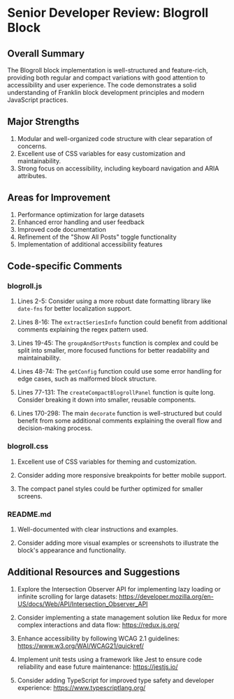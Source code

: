# Senior Developer Review: Blogroll Block

## Overall Summary
The Blogroll block implementation is well-structured and feature-rich, providing both regular and compact variations with good attention to accessibility and user experience. The code demonstrates a solid understanding of Franklin block development principles and modern JavaScript practices.

## Major Strengths
1. Modular and well-organized code structure with clear separation of concerns.
2. Excellent use of CSS variables for easy customization and maintainability.
3. Strong focus on accessibility, including keyboard navigation and ARIA attributes.

## Areas for Improvement
1. Performance optimization for large datasets
2. Enhanced error handling and user feedback
3. Improved code documentation
4. Refinement of the "Show All Posts" toggle functionality
5. Implementation of additional accessibility features

## Code-specific Comments

### blogroll.js

1. Lines 2-5: Consider using a more robust date formatting library like `date-fns` for better localization support.

2. Lines 8-16: The `extractSeriesInfo` function could benefit from additional comments explaining the regex pattern used.

3. Lines 19-45: The `groupAndSortPosts` function is complex and could be split into smaller, more focused functions for better readability and maintainability.

4. Lines 48-74: The `getConfig` function could use some error handling for edge cases, such as malformed block structure.

5. Lines 77-131: The `createCompactBlogrollPanel` function is quite long. Consider breaking it down into smaller, reusable components.

6. Lines 170-298: The main `decorate` function is well-structured but could benefit from some additional comments explaining the overall flow and decision-making process.

### blogroll.css

1. Excellent use of CSS variables for theming and customization.

2. Consider adding more responsive breakpoints for better mobile support.

3. The compact panel styles could be further optimized for smaller screens.

### README.md

1. Well-documented with clear instructions and examples.

2. Consider adding more visual examples or screenshots to illustrate the block's appearance and functionality.

## Additional Resources and Suggestions

1. Explore the Intersection Observer API for implementing lazy loading or infinite scrolling for large datasets: https://developer.mozilla.org/en-US/docs/Web/API/Intersection_Observer_API

2. Consider implementing a state management solution like Redux for more complex interactions and data flow: https://redux.js.org/

3. Enhance accessibility by following WCAG 2.1 guidelines: https://www.w3.org/WAI/WCAG21/quickref/

4. Implement unit tests using a framework like Jest to ensure code reliability and ease future maintenance: https://jestjs.io/

5. Consider adding TypeScript for improved type safety and developer experience: https://www.typescriptlang.org/
